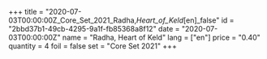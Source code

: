+++
title = "2020-07-03T00:00:00Z_Core_Set_2021_Radha,_Heart_of_Keld_[en]_false"
id = "2bbd37b1-49cb-4295-9a1f-fb85368a8f12"
date = "2020-07-03T00:00:00Z"
name = "Radha, Heart of Keld"
lang = ["en"]
price = "0.40"
quantity = 4
foil = false
set = "Core Set 2021"
+++

